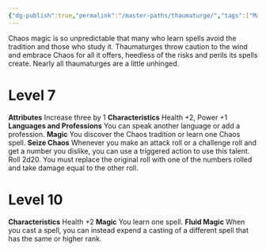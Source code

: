 ```yaml
---
{"dg-publish":true,"permalink":"/master-paths/thaumaturge/","tags":["Magic"]}
---
```


Chaos magic is so unpredictable that many who learn spells avoid the tradition and those who study it. Thaumaturges throw caution to the wind and embrace Chaos for all it offers, heedless of the risks and perils its spells create. Nearly all thaumaturges are a little unhinged.
# Level 7
**Attributes** Increase three by 1
**Characteristics** Health +2, Power +1
**Languages and Professions** You can speak another language or add a profession.
**Magic** You discover the Chaos tradition or learn one Chaos spell.
**Seize Chaos** Whenever you make an attack roll or a challenge roll and get a number you dislike, you can use a triggered action to use this talent. Roll 2d20. You must replace the original roll with one of the numbers rolled and take damage equal to the other roll.
# Level 10
**Characteristics** Health +2
**Magic** You learn one spell.
**Fluid Magic** When you cast a spell, you can instead expend a casting of a different spell that has the same or higher rank.